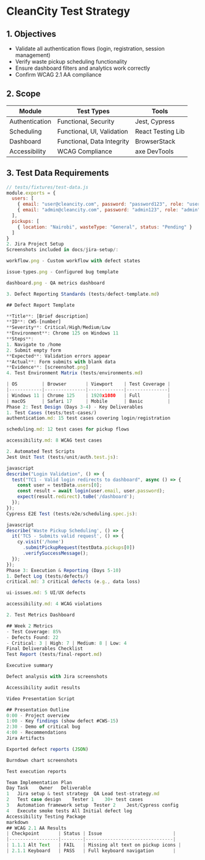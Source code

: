 
# CleanCity Test Strategy

## 1. Objectives
- Validate all authentication flows (login, registration, session management)
- Verify waste pickup scheduling functionality
- Ensure dashboard filters and analytics work correctly
- Confirm WCAG 2.1 AA compliance

## 2. Scope
| Module            | Test Types                     | Tools              |
|-------------------|--------------------------------|--------------------|
| Authentication    | Functional, Security           | Jest, Cypress      |
| Scheduling        | Functional, UI, Validation     | React Testing Lib  |
| Dashboard         | Functional, Data Integrity     | BrowserStack       |
| Accessibility     | WCAG Compliance                | axe DevTools       |

## 3. Test Data Requirements
```javascript
// tests/fixtures/test-data.js
module.exports = {
  users: [
    { email: "user@cleancity.com", password: "password123", role: "user" },
    { email: "admin@cleancity.com", password: "admin123", role: "admin" }
  ],
  pickups: [
    { location: "Nairobi", wasteType: "General", status: "Pending" }
  ]
}
2. Jira Project Setup
Screenshots included in docs/jira-setup/:

workflow.png - Custom workflow with defect states

issue-types.png - Configured bug template

dashboard.png - QA metrics dashboard

3. Defect Reporting Standards (tests/defect-template.md)

## Defect Report Template

**Title**: [Brief description]  
**ID**: CWS-[number]  
**Severity**: Critical/High/Medium/Low  
**Environment**: Chrome 125 on Windows 11  
**Steps**:  
1. Navigate to /home  
2. Submit empty form  
**Expected**: Validation errors appear  
**Actual**: Form submits with blank data  
**Evidence**: [screenshot.png]  
4. Test Environment Matrix (tests/environments.md)

| OS         | Browser       | Viewport    | Test Coverage |
|------------|---------------|-------------|---------------|
| Windows 11 | Chrome 125    | 1920x1080   | Full          |
| macOS      | Safari 17     | Mobile      | Basic         |
Phase 2: Test Design (Days 3-4) - Key Deliverables
1. Test Cases (tests/test-cases/)
authentication.md: 15 test cases covering login/registration

scheduling.md: 12 test cases for pickup flows

accessibility.md: 8 WCAG test cases

2. Automated Test Scripts
Jest Unit Test (tests/unit/auth.test.js):

javascript
describe("Login Validation", () => {
  test("TC1 - Valid login redirects to dashboard", async () => {
    const user = testData.users[0];
    const result = await login(user.email, user.password);
    expect(result.redirect).toBe('/dashboard');
  });
});
Cypress E2E Test (tests/e2e/scheduling.spec.js):

javascript
describe('Waste Pickup Scheduling', () => {
  it('TC5 - Submits valid request', () => {
    cy.visit('/home')
      .submitPickupRequest(testData.pickups[0])
      .verifySuccessMessage();
  });
});
Phase 3: Execution & Reporting (Days 5-10)
1. Defect Log (tests/defects/)
critical.md: 3 critical defects (e.g., data loss)

ui-issues.md: 5 UI/UX defects

accessibility.md: 4 WCAG violations

2. Test Metrics Dashboard

## Week 2 Metrics
- Test Coverage: 85%
- Defects Found: 22
- Critical: 3 | High: 7 | Medium: 8 | Low: 4
Final Deliverables Checklist
Test Report (tests/final-report.md)

Executive summary

Defect analysis with Jira screenshots

Accessibility audit results

Video Presentation Script

## Presentation Outline
0:00 - Project overview
1:00 - Key findings (show defect #CWS-15)
2:30 - Demo of critical bug
4:00 - Recommendations
Jira Artifacts

Exported defect reports (JSON)

Burndown chart screenshots

Test execution reports

Team Implementation Plan
Day	Task	Owner	Deliverable
1	Jira setup & test strategy	QA Lead	test-strategy.md
2	Test case design	Tester 1	30+ test cases
3	Automation framework setup	Tester 2	Jest/Cypress config
4	Execute smoke tests	All	Initial defect log
Accessibility Testing Package
markdown
## WCAG 2.1 AA Results
| Checkpoint       | Status | Issue                          |
|------------------|--------|--------------------------------|
| 1.1.1 Alt Text   | FAIL   | Missing alt text on pickup icons |
| 2.1.1 Keyboard   | PASS   | Full keyboard navigation       |

